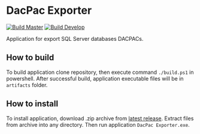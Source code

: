# DacPac Exporter
[![Build Master](https://github.com/fakir89/DACPACExporter/workflows/Build%20Master/badge.svg?branch=master)](https://github.com/fakir89/DACPACExporter/actions?workflow=Build+Master)
[![Build Develop](https://github.com/fakir89/DACPACExporter/workflows/Build%20Develop/badge.svg?branch=develop)](https://github.com/fakir89/DACPACExporter/actions?workflow=Build+Develop)

Application for export SQL Server databases DACPACs. 


## How to build
To build application clone repository, then execute command `./build.ps1` in powershell. After successful build, application executable files will be in `artifacts` folder. 

## How to install
To install application, download .zip archive from [latest release](https://github.com/fakir89/DACPACExporter/releases). Extract files from archive into any directory. Then run application `DacPac Exporter.exe`.